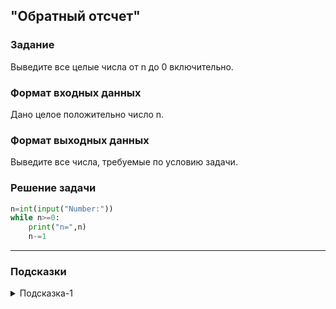 ## "Обратный отсчет"

### Задание

Выведите все целые числа от n до 0 включительно.

### Формат входных данных

Дано целое положительно число n.

### Формат выходных данных

Выведите все числа, требуемые по условию задачи.

### Решение задачи

```python
n=int(input("Number:"))
while n>=0:
    print("n=",n)
    n-=1
```

---

### Подсказки

<details>
<summary>Подсказка-1</summary>
Смотрите в примерах "Вывод чисел в диапазоне [a, b]"
</details>
